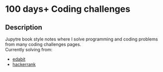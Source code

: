 # 100 days+ Coding challenges

## Description
Jupytre book style notes where I solve programming and coding problems from many coding challenges pages.  
Currently solving from:
* [edabit](http://www.edabit.com)
* [hackerrank](https://www.hackerrank.com/)
